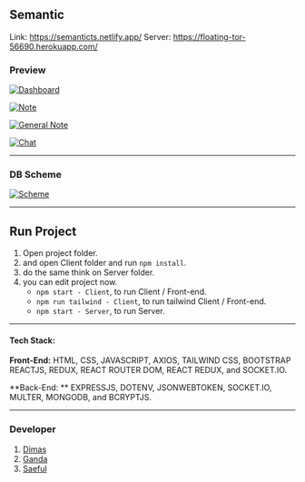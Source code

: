 ## Semantic

Link: https://semanticts.netlify.app/
Server: https://floating-tor-56690.herokuapp.com/

### Preview

[![Dashboard](https://github.com/Dmaul0906/assets/blob/main/Semantict/Semanticts.png?raw=true "Dashboard")](https://github.com/Dmaul0906/assets/blob/main/Semantict/Semanticts.png?raw=true "Dashboard")

[![Note](https://github.com/Dmaul0906/assets/blob/main/Semantict/Screenshot_2021-11-06-08-28-12_1366x768.png?raw=true "Note")](https://github.com/Dmaul0906/assets/blob/main/Semantict/Screenshot_2021-11-06-08-28-12_1366x768.png?raw=true "Note")

[![General Note](https://github.com/Dmaul0906/assets/blob/main/Semantict/Screenshot_2021-11-06-08-30-13_1366x768.png?raw=true "General Note")](https://github.com/Dmaul0906/assets/blob/main/Semantict/Screenshot_2021-11-06-08-30-13_1366x768.png?raw=true "General Note")

[![Chat](https://github.com/Dmaul0906/assets/blob/main/Semantict/Screenshot_2021-11-06-08-30-52_1366x768.png?raw=true "Chat")](https://github.com/Dmaul0906/assets/blob/main/Semantict/Screenshot_2021-11-06-08-30-52_1366x768.png?raw=true "Chat")

---

### DB Scheme

[![Scheme](https://github.com/Dmaul0906/assets/blob/main/Semantict/scheme.png?raw=true "Scheme")](https://github.com/Dmaul0906/assets/blob/main/Semantict/scheme.png?raw=true "Scheme")

---

## Run Project

1. Open project folder.
2. and open Client folder and run `npm install`.
3. do the same think on Server folder.
4. you can edit project now.
   - `npm start - Client`, to run Client / Front-end.
   - `npm run tailwind - Client`, to run tailwind Client / Front-end.
   - `npm start - Server`, to run Server.

---

#### Tech Stack:

**Front-End:** HTML, CSS, JAVASCRIPT, AXIOS, TAILWIND CSS, BOOTSTRAP REACTJS, REDUX, REACT ROUTER DOM, REACT REDUX, and SOCKET.IO.

**Back-End: ** EXPRESSJS, DOTENV, JSONWEBTOKEN, SOCKET.IO, MULTER, MONGODB, and BCRYPTJS.

---

### Developer

1. [Dimas](https://github.com/Dmaul0906)
2. [Ganda](https://github.com/GanXx8)
3. [Saeful](https://github.com/saefulalimi)
